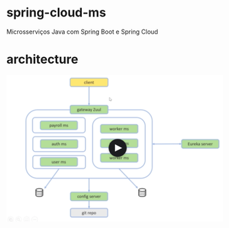 # spring-cloud-ms
Microsserviços Java com Spring Boot e Spring Cloud

# architecture
![spring-cloud-ms architecture](./assets/spring-cloud-ms-architecture.png)
